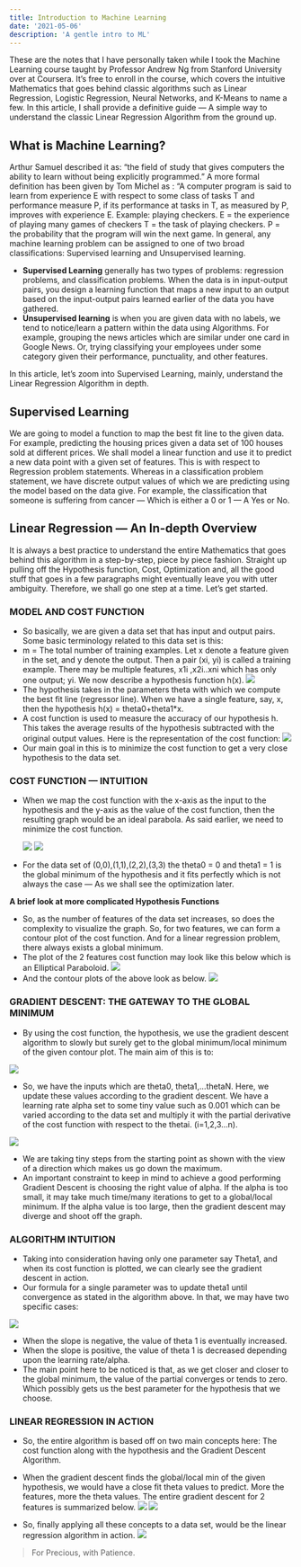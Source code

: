 ```yaml
---
title: Introduction to Machine Learning
date: '2021-05-06'
description: 'A gentle intro to ML'
---
```


These are the notes that I have personally taken while I took the Machine Learning course taught by Professor Andrew Ng from Stanford University over at Coursera. It’s free to enroll in the course, which covers the intuitive Mathematics that goes behind classic algorithms such as Linear Regression, Logistic Regression, Neural Networks, and K-Means to name a few. In this article, I shall provide a definitive guide — A simple way to understand the classic Linear Regression Algorithm from the ground up.

## What is Machine Learning?

Arthur Samuel described it as: “the field of study that gives computers the ability to learn without being explicitly programmed.”
A more formal definition has been given by Tom Michel as :
“A computer program is said to learn from experience E with respect to some class of tasks T and performance measure P, if its performance at tasks in T, as measured by P, improves with experience E.
Example: playing checkers. E = the experience of playing many games of checkers T = the task of playing checkers. P = the probability that the program will win the next game. In general, any machine learning problem can be assigned to one of two broad classifications: Supervised learning and Unsupervised learning.

- **Supervised Learning** generally has two types of problems: regression problems, and classification problems. When the data is in input-output pairs, you design a learning function that maps a new input to an output based on the input-output pairs learned earlier of the data you have gathered.
- **Unsupervised learning** is when you are given data with no labels, we tend to notice/learn a pattern within the data using Algorithms. For example, grouping the news articles which are similar under one card in Google News. Or, trying classifying your employees under some category given their performance, punctuality, and other features.

In this article, let’s zoom into Supervised Learning, mainly, understand the Linear Regression Algorithm in depth.

## Supervised Learning

We are going to model a function to map the best fit line to the given data. For example, predicting the housing prices given a data set of 100 houses sold at different prices. We shall model a linear function and use it to predict a new data point with a given set of features. This is with respect to Regression problem statements. Whereas in a classification problem statement, we have discrete output values of which we are predicting using the model based on the data give. For example, the classification that someone is suffering from cancer — Which is either a 0 or 1 — A Yes or No.

## Linear Regression — An In-depth Overview

It is always a best practice to understand the entire Mathematics that goes behind this algorithm in a step-by-step, piece by piece fashion. Straight up pulling off the Hypothesis function, Cost, Optimization and, all the good stuff that goes in a few paragraphs might eventually leave you with utter ambiguity. Therefore, we shall go one step at a time. Let’s get started.

### MODEL AND COST FUNCTION

- So basically, we are given a data set that has input and output pairs. Some basic terminology related to this data set is this:
- m = The total number of training examples. Let x denote a feature given in the set, and y denote the output. Then a pair (xi, yi) is called a training example. There may be multiple features, x1i ,x2i..xni which has only one output; yi. We now describe a hypothesis function h(x).
  ![](20210624232021.png)
- The hypothesis takes in the parameters theta with which we compute the best fit line (regressor line). When we have a single feature, say, x, then the hypothesis h(x) = theta0+theta1\*x.
- A cost function is used to measure the accuracy of our hypothesis h. This takes the average results of the hypothesis subtracted with the original output values. Here is the representation of the cost function:
  ![](20210624232054.png)
- Our main goal in this is to minimize the cost function to get a very close hypothesis to the data set.

### COST FUNCTION — INTUITION

- When we map the cost function with the x-axis as the input to the hypothesis and the y-axis as the value of the cost function, then the resulting graph would be an ideal parabola. As said earlier, we need to minimize the cost function.

  ![](20210624232139.png)
  ![](20210624232145.png)

- For the data set of (0,0),(1,1),(2,2),(3,3) the theta0 = 0 and theta1 = 1 is the global minimum of the hypothesis and it fits perfectly which is not always the case — As we shall see the optimization later.

**A brief look at more complicated Hypothesis Functions**

- So, as the number of features of the data set increases, so does the complexity to visualize the graph. So, for two features, we can form a contour plot of the cost function. And for a linear regression problem, there always exists a global minimum.
- The plot of the 2 features cost function may look like this below which is an Elliptical Paraboloid.
  ![](20210624232245.png)
- And the contour plots of the above look as below.
  ![](20210624232305.png)

### GRADIENT DESCENT: THE GATEWAY TO THE GLOBAL MINIMUM

- By using the cost function, the hypothesis, we use the gradient descent algorithm to slowly but surely get to the global minimum/local minimum of the given contour plot. The main aim of this is to:

![](20210624232414.png)

- So, we have the inputs which are theta0, theta1,…thetaN. Here, we update these values according to the gradient descent. We have a learning rate alpha set to some tiny value such as 0.001 which can be varied according to the data set and multiply it with the partial derivative of the cost function with respect to the thetai. (i=1,2,3…n).

![](20210624232432.png)

- We are taking tiny steps from the starting point as shown with the view of a direction which makes us go down the maximum.
- An important constraint to keep in mind to achieve a good performing Gradient Descent is choosing the right value of alpha. If the alpha is too small, it may take much time/many iterations to get to a global/local minimum. If the alpha value is too large, then the gradient descent may diverge and shoot off the graph.

### ALGORITHM INTUITION

- Taking into consideration having only one parameter say Theta1, and when its cost function is plotted, we can clearly see the gradient descent in action.
- Our formula for a single parameter was to update theta1 until convergence as stated in the algorithm above. In that, we may have two specific cases:

![](20210624232500.png)

- When the slope is negative, the value of theta 1 is eventually increased.
- When the slope is positive, the value of theta 1 is decreased depending upon the learning rate/alpha.
- The main point here to be noticed is that, as we get closer and closer to the global minimum, the value of the partial converges or tends to zero. Which possibly gets us the best parameter for the hypothesis that we choose.

### LINEAR REGRESSION IN ACTION

- So, the entire algorithm is based off on two main concepts here: The cost function along with the hypothesis and the Gradient Descent Algorithm.
- When the gradient descent finds the global/local min of the given hypothesis, we would have a close fit theta values to predict. More the features, more the theta values. The entire gradient descent for 2 features is summarized below.
  ![](20210624232536.png)
  ![](20210624232540.png)

- So, finally applying all these concepts to a data set, would be the linear regression algorithm in action.
  <img src="https://miro.medium.com/max/1280/0*bqn5VPF62B1Nn9TG.gif">

> For Precious, with Patience.
